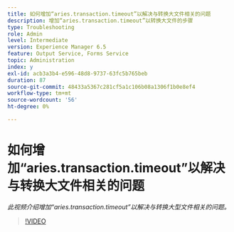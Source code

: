 ```yaml
---
title: 如何增加“aries.transaction.timeout”以解决与转换大文件相关的问题
description: 增加“aries.transaction.timeout”以转换大文件的步骤
type: Troubleshooting
role: Admin
level: Intermediate
version: Experience Manager 6.5
feature: Output Service, Forms Service
topic: Administration
index: y
exl-id: acb3a3b4-e596-48d8-9737-63fc5b765beb
duration: 87
source-git-commit: 48433a5367c281cf5a1c106b08a1306f1b0e8ef4
workflow-type: tm+mt
source-wordcount: '56'
ht-degree: 0%

---
```


# 如何增加“aries.transaction.timeout”以解决与转换大文件相关的问题

*此视频介绍增加“aries.transaction.timeout”以解决与转换大型文件相关的问题。*

>[!VIDEO](https://video.tv.adobe.com/v/335502?quality=12&learn=on)
